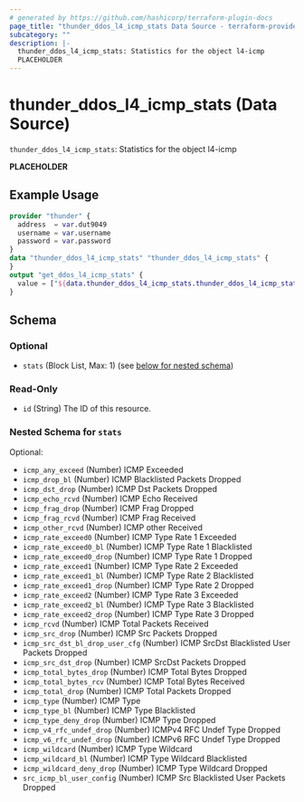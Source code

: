 ```yaml
---
# generated by https://github.com/hashicorp/terraform-plugin-docs
page_title: "thunder_ddos_l4_icmp_stats Data Source - terraform-provider-thunder"
subcategory: ""
description: |-
  thunder_ddos_l4_icmp_stats: Statistics for the object l4-icmp
  PLACEHOLDER
---
```


# thunder_ddos_l4_icmp_stats (Data Source)

`thunder_ddos_l4_icmp_stats`: Statistics for the object l4-icmp

__PLACEHOLDER__

## Example Usage

```terraform
provider "thunder" {
  address  = var.dut9049
  username = var.username
  password = var.password
}
data "thunder_ddos_l4_icmp_stats" "thunder_ddos_l4_icmp_stats" {
}
output "get_ddos_l4_icmp_stats" {
  value = ["${data.thunder_ddos_l4_icmp_stats.thunder_ddos_l4_icmp_stats}"]
}
```

<!-- schema generated by tfplugindocs -->
## Schema

### Optional

- `stats` (Block List, Max: 1) (see [below for nested schema](#nestedblock--stats))

### Read-Only

- `id` (String) The ID of this resource.

<a id="nestedblock--stats"></a>
### Nested Schema for `stats`

Optional:

- `icmp_any_exceed` (Number) ICMP Exceeded
- `icmp_drop_bl` (Number) ICMP Blacklisted Packets Dropped
- `icmp_dst_drop` (Number) ICMP Dst Packets Dropped
- `icmp_echo_rcvd` (Number) ICMP Echo Received
- `icmp_frag_drop` (Number) ICMP Frag Dropped
- `icmp_frag_rcvd` (Number) ICMP Frag Received
- `icmp_other_rcvd` (Number) ICMP other Received
- `icmp_rate_exceed0` (Number) ICMP Type Rate 1 Exceeded
- `icmp_rate_exceed0_bl` (Number) ICMP Type Rate 1 Blacklisted
- `icmp_rate_exceed0_drop` (Number) ICMP Type Rate 1 Dropped
- `icmp_rate_exceed1` (Number) ICMP Type Rate 2 Exceeded
- `icmp_rate_exceed1_bl` (Number) ICMP Type Rate 2 Blacklisted
- `icmp_rate_exceed1_drop` (Number) ICMP Type Rate 2 Dropped
- `icmp_rate_exceed2` (Number) ICMP Type Rate 3 Exceeded
- `icmp_rate_exceed2_bl` (Number) ICMP Type Rate 3 Blacklisted
- `icmp_rate_exceed2_drop` (Number) ICMP Type Rate 3 Dropped
- `icmp_rcvd` (Number) ICMP Total Packets Received
- `icmp_src_drop` (Number) ICMP Src Packets Dropped
- `icmp_src_dst_bl_drop_user_cfg` (Number) ICMP SrcDst Blacklisted User Packets Dropped
- `icmp_src_dst_drop` (Number) ICMP SrcDst Packets Dropped
- `icmp_total_bytes_drop` (Number) ICMP Total Bytes Dropped
- `icmp_total_bytes_rcv` (Number) ICMP Total Bytes Received
- `icmp_total_drop` (Number) ICMP Total Packets Dropped
- `icmp_type` (Number) ICMP Type
- `icmp_type_bl` (Number) ICMP Type Blacklisted
- `icmp_type_deny_drop` (Number) ICMP Type Dropped
- `icmp_v4_rfc_undef_drop` (Number) ICMPv4 RFC Undef Type Dropped
- `icmp_v6_rfc_undef_drop` (Number) ICMPv6 RFC Undef Type Dropped
- `icmp_wildcard` (Number) ICMP Type Wildcard
- `icmp_wildcard_bl` (Number) ICMP Type Wildcard Blacklisted
- `icmp_wildcard_deny_drop` (Number) ICMP Type Wildcard Dropped
- `src_icmp_bl_user_config` (Number) ICMP Src Blacklisted User Packets Dropped


